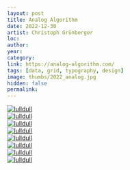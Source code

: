 ```yaml
---
layout: post
title: Analog Algorithm
date: 2022-12-30
artist: Christoph Grünberger
loc: 
author: 
year: 
category: 
link: https://analog-algorithm.com/
tags: [data, grid, typography, design]
image: thumbs/2022_analog.jpg
hidden: false
permalink:
---
```






<div class="post_image">
	<a href="{{ site.baseurl }}/images/posts/2022_analog/001.jpg" target="_blank">
	<img src="{{ site.baseurl }}/images/posts/2022_analog/001.jpg" alt="lulldull"></a>
</div>

<div class="post_image">
	<a href="{{ site.baseurl }}/images/posts/2022_analog/002.jpg" target="_blank">
	<img src="{{ site.baseurl }}/images/posts/2022_analog/002.jpg" alt="lulldull"></a>
</div>

<div class="post_image">
	<a href="{{ site.baseurl }}/images/posts/2022_analog/003.jpg" target="_blank">
	<img src="{{ site.baseurl }}/images/posts/2022_analog/003.jpg" alt="lulldull"></a>
</div>

<div class="post_image">
	<a href="{{ site.baseurl }}/images/posts/2022_analog/004.jpg" target="_blank">
	<img src="{{ site.baseurl }}/images/posts/2022_analog/004.jpg" alt="lulldull"></a>
</div>

<div class="post_image">
	<a href="{{ site.baseurl }}/images/posts/2022_analog/005.jpg" target="_blank">
	<img src="{{ site.baseurl }}/images/posts/2022_analog/005.jpg" alt="lulldull"></a>
</div>

<div class="post_image">
	<a href="{{ site.baseurl }}/images/posts/2022_analog/006.jpg" target="_blank">
	<img src="{{ site.baseurl }}/images/posts/2022_analog/006.jpg" alt="lulldull"></a>
</div>

<div class="post_image">
	<a href="{{ site.baseurl }}/images/posts/2022_analog/007.jpg" target="_blank">
	<img src="{{ site.baseurl }}/images/posts/2022_analog/007.jpg" alt="lulldull"></a>
</div>

<div class="post_image">
	<a href="{{ site.baseurl }}/images/posts/2022_analog/008.jpg" target="_blank">
	<img src="{{ site.baseurl }}/images/posts/2022_analog/008.jpg" alt="lulldull"></a>
</div>